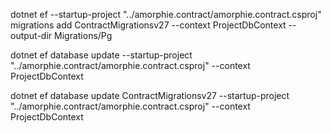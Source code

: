 dotnet ef --startup-project "../amorphie.contract/amorphie.contract.csproj" migrations add ContractMigrationsv27 --context ProjectDbContext --output-dir Migrations/Pg

dotnet ef database update --startup-project "../amorphie.contract/amorphie.contract.csproj"  --context ProjectDbContext

dotnet ef database update ContractMigrationsv27 --startup-project "../amorphie.contract/amorphie.contract.csproj"  --context ProjectDbContext
 